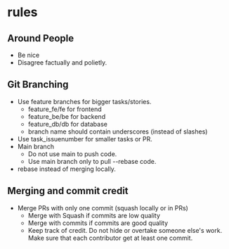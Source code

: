 # rules

## Around People

- Be nice
- Disagree factually and polietly.

## Git Branching

- Use feature branches for bigger tasks/stories.
    - feature_fe/fe for frontend
    - feature_be/be for backend
    - feature_db/db for database
    - branch name should contain underscores (instead of slashes)
- Use task_issuenumber for smaller tasks or PR.
- Main branch
    - Do not use main to push code.
    - Use main branch only to pull --rebase code.
- rebase instead of merging locally.

## Merging and commit credit

- Merge PRs with only one commit (squash locally or in PRs)
    - Merge with Squash if commits are low quality
    - Merge with commits if commits are good quality
    - Keep track of credit. Do not hide or overtake someone else's work. Make sure that each contributor get at least one commit.
